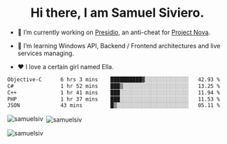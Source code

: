<h1 align="center">Hi there, I am Samuel Siviero.</h1>

- 🔭 I’m currently working on [Presidio](https://presidio.ac), an anti-cheat for [Project Nova](https://discord.gg/novafn).

- 🌱 I’m learning Windows API, Backend / Frontend architectures and live services managing.

- ❤️ I love a certain girl named Ella.

<!--START_SECTION:waka-->

```txt
Objective-C      6 hrs 3 mins    ██████████▓░░░░░░░░░░░░░░   42.93 %
C#               1 hr 52 mins    ███▒░░░░░░░░░░░░░░░░░░░░░   13.25 %
C++              1 hr 41 mins    ███░░░░░░░░░░░░░░░░░░░░░░   11.94 %
PHP              1 hr 37 mins    ███░░░░░░░░░░░░░░░░░░░░░░   11.53 %
JSON             43 mins         █▒░░░░░░░░░░░░░░░░░░░░░░░   05.11 %
```

<!--END_SECTION:waka-->

<p><img align="left" src="https://github-readme-stats.vercel.app/api/top-langs?username=samuelsiv&show_icons=true&locale=en&layout=compact&theme=radical" alt="samuelsiv" /></p>

<p>&nbsp;<img align="center" src="https://github-readme-stats.vercel.app/api?username=samuelsiv&show_icons=true&locale=en&theme=radical" alt="samuelsiv" /></p>
<p align="left"> <img src="https://komarev.com/ghpvc/?username=samuelsiv&label=Profile%20views&color=0e75b6&style=flat" alt="samuelsiv" /> </p>

